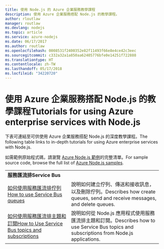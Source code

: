 ```yaml
---
title: 使用 Node.js 的 Azure 企業服務教學課程
description: 使用 Azure 企業服務搭配 Node.js 的教學課程。
author: rloutlaw
manager: routlaw
ms.devlang: nodejs
ms.topic: article
ms.service: azure-nodejs
ms.date: 06/17/2017
ms.author: routlaw
ms.openlocfilehash: 0008531f2400352e82f11493f66e8e4ce42c3eec
ms.sourcegitcommit: c332a32a1a850aa62405776bfe0e14251f722888
ms.translationtype: HT
ms.contentlocale: zh-TW
ms.lasthandoff: 05/17/2018
ms.locfileid: "34220720"
---
```

# <a name="tutorials-for-using-azure-enterprise-services-with-nodejs"></a><span data-ttu-id="7137d-103">使用 Azure 企業服務搭配 Node.js 的教學課程</span><span class="sxs-lookup"><span data-stu-id="7137d-103">Tutorials for using Azure enterprise services with Node.js</span></span>

<span data-ttu-id="7137d-104">下表可連結至可供使用 Azure 企業服務搭配 Node.js 的深度教學課程。</span><span class="sxs-lookup"><span data-stu-id="7137d-104">The following table links to in-depth tutorials for using Azure enterprise services with Node.js.</span></span>

<span data-ttu-id="7137d-105">如需範例原始程式碼，請瀏覽 [Azure Node.js 範例](https://azure.microsoft.com/resources/samples/?term=nodejs)的完整清單。</span><span class="sxs-lookup"><span data-stu-id="7137d-105">For sample source code, browse the full list of [Azure Node.js samples](https://azure.microsoft.com/resources/samples/?term=nodejs).</span></span>

| | |
|---|---|
| <span data-ttu-id="7137d-106">**服務匯流排**</span><span class="sxs-lookup"><span data-stu-id="7137d-106">**Service Bus**</span></span> ||
| [<span data-ttu-id="7137d-107">如何使用服務匯流排佇列</span><span class="sxs-lookup"><span data-stu-id="7137d-107">How to use Service Bus queues</span></span>](http://docs.microsoft.com/azure/service-bus-messaging/service-bus-nodejs-how-to-use-queues?toc=/azure/node/toc.json&bc=/azure/node/toc.json) | <span data-ttu-id="7137d-108">說明如何建立佇列、傳送和接收訊息，以及刪除佇列。</span><span class="sxs-lookup"><span data-stu-id="7137d-108">Describes how create queues, send and receive messages, and delete queues.</span></span> |
| [<span data-ttu-id="7137d-109">如何使用服務匯流排主題和訂閱</span><span class="sxs-lookup"><span data-stu-id="7137d-109">How to Use Service Bus topics and subscriptions</span></span>](http://docs.microsoft.com/azure/service-bus-messaging/service-bus-nodejs-how-to-use-topics-subscriptions?toc=/azure/node/toc.json&bc=/azure/node/toc.json) | <span data-ttu-id="7137d-110">說明如何從 Node.js 應用程式使用服務匯流排主題和訂閱。</span><span class="sxs-lookup"><span data-stu-id="7137d-110">Describes how to use Service Bus topics and subscriptions from Node.js applications.</span></span> |
